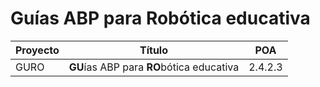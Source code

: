 # Guías ABP para Robótica educativa

| Proyecto | Título                                               | POA     |
| -------- | ---------------------------------------------------- | ------- |
| GURO     | **GU**ías ABP para **RO**bótica educativa            | 2.4.2.3 |

